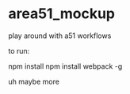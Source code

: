 # area51_mockup
play around with a51 workflows

to run:

npm install
npm install webpack -g

uh maybe more
